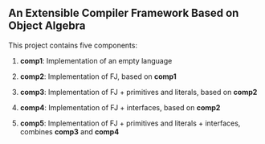 ## An Extensible Compiler Framework Based on Object Algebra


This project contains five components:

1. **comp1**: Implementation of an empty language

2. **comp2**: Implementation of FJ, based on **comp1**

3. **comp3**: Implementation of FJ + primitives and literals, 
   based on **comp2**

4. **comp4**: Implementation of FJ + interfaces, based on **comp2**

5. **comp5**: Implementation of FJ + primitives and literals + 
   interfaces, combines **comp3** and **comp4**


